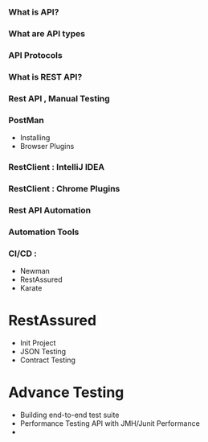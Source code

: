 ### What is API?

### What are API types

### API Protocols 

### What is REST API?

### Rest API , Manual Testing

### PostMan
- Installing
- Browser Plugins 

### RestClient : IntelliJ IDEA

### RestClient : Chrome Plugins

### Rest API Automation 

### Automation Tools 

### CI/CD : 
- Newman
- RestAssured
- Karate 

# RestAssured 
- Init Project 
- JSON Testing 
- Contract Testing 

# Advance Testing
- Building end-to-end test suite
- Performance Testing API with JMH/Junit Performance 
- 